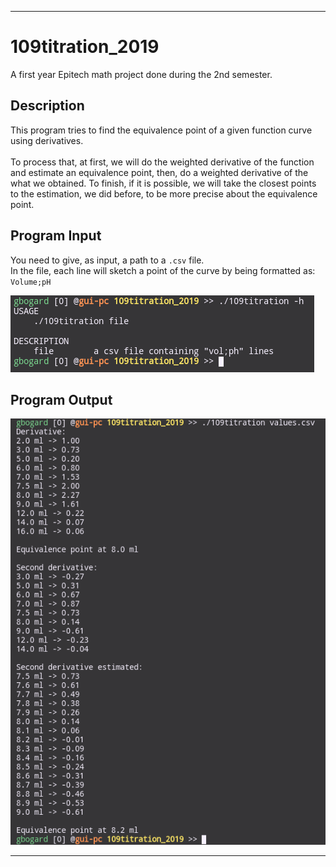 ***

# 109titration_2019

A first year Epitech math project done during the 2nd semester.<br>

## Description

This program tries to find the equivalence point of a given function curve using derivatives.<br>
<br>
To process that, at first, we will do the weighted derivative of the function and estimate an equivalence point, then, do a weighted derivative of the what we obtained. To finish, if it is possible, we will take the closest points to the estimation, we did before, to be more precise about the equivalence point.<br>

## Program Input

You need to give, as input, a path to a <code>.csv</code> file.<br>
In the file, each line will sketch a point of the curve by being formatted as: <code>Volume;pH</code><br>

![109titration Normal Input](https://github.com/guillaumebgd/109titration_2019/blob/master/.github_assets/109titration_normal_input.png?raw=true)

## Program Output

![109titration Normal output](https://github.com/guillaumebgd/109titration_2019/blob/master/.github_assets/109titration_normal_output.png?raw=true)

***
